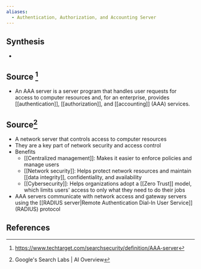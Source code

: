 ```yaml
---
aliases:
  - Authentication, Authorization, and Accounting Server
---
```

## Synthesis
- 
## Source [^1]
- An AAA server is a server program that handles user requests for access to computer resources and, for an enterprise, provides [[authentication]], [[authorization]], and [[accounting]] (AAA) services.
## Source[^2]
- A network server that controls access to computer resources
- They are a key part of network security and access control
- Benefits
	- [[Centralized management]]: Makes it easier to enforce policies and manage users
	- [[Network security]]: Helps protect network resources and maintain [[data integrity]], confidentiality, and availability
	- [[Cybersecurity]]: Helps organizations adopt a [[Zero Trust]] model, which limits users' access to only what they need to do their jobs
- AAA servers communicate with network access and gateway servers using the [[RADIUS server|Remote Authentication Dial-In User Service]] (RADIUS) protocol
## References

[^1]: https://www.techtarget.com/searchsecurity/definition/AAA-server
[^2]: Google's Search Labs | AI Overview